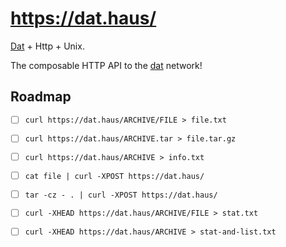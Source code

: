 
# https://dat.haus/

  [Dat](http://dat-data.com/) + Http + Unix.

  The composable HTTP API to the [dat](http://dat-data.com/) network!

## Roadmap

- [ ] `curl https://dat.haus/ARCHIVE/FILE > file.txt`
- [ ] `curl https://dat.haus/ARCHIVE.tar > file.tar.gz`
- [ ] `curl https://dat.haus/ARCHIVE > info.txt`
- [ ] `cat file | curl -XPOST https://dat.haus/`
- [ ] `tar -cz - . | curl -XPOST https://dat.haus/`
- [ ] `curl -XHEAD https://dat.haus/ARCHIVE/FILE > stat.txt`
- [ ] `curl -XHEAD https://dat.haus/ARCHIVE > stat-and-list.txt`

